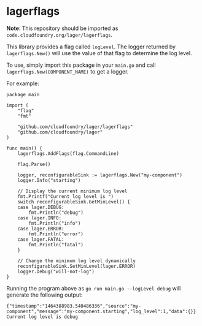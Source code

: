lagerflags
========

**Note**: This repository should be imported as `code.cloudfoundry.org/lager/lagerflags`.

This library provides a flag called `logLevel`. The logger returned by
`lagerflags.New()` will use the value of that flag to determine the log level.

To use, simply import this package in your `main.go` and call `lagerflags.New(COMPONENT_NAME)` to get a logger.

For example:

```golang
package main

import (
    "flag"
    "fmt"

    "github.com/cloudfoundry/lager/lagerflags"
    "github.com/cloudfoundry/lager"
)

func main() {
    lagerflags.AddFlags(flag.CommandLine)

    flag.Parse()

    logger, reconfigurableSink := lagerflags.New("my-component")
    logger.Info("starting")

    // Display the current minimum log level
    fmt.Printf("Current log level is ")
    switch reconfigurableSink.GetMinLevel() {
    case lager.DEBUG:
        fmt.Println("debug")
    case lager.INFO:
        fmt.Println("info")
    case lager.ERROR:
        fmt.Println("error")
    case lager.FATAL:
        fmt.Println("fatal")
    }

    // Change the minimum log level dynamically
    reconfigurableSink.SetMinLevel(lager.ERROR)
    logger.Debug("will-not-log")
}
```

Running the program above as `go run main.go --logLevel debug` will generate the following output:

```
{"timestamp":"1464388983.540486336","source":"my-component","message":"my-component.starting","log_level":1,"data":{}}
Current log level is debug
```
